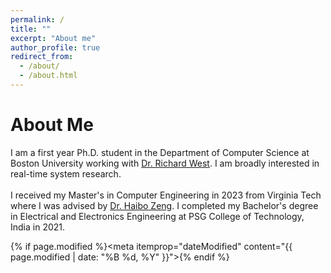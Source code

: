 ```yaml
---
permalink: /
title: ""
excerpt: "About me"
author_profile: true
redirect_from: 
  - /about/
  - /about.html
---
```

# About Me

I am a first year Ph.D. student in the Department of Computer Science at Boston University working with [Dr. Richard West](https://www.cs.bu.edu/fac/richwest/index2.html). I am broadly interested in real-time system research. <br/>
<br/>
I received my Master's in Computer Engineering in 2023 from Virginia Tech where I was advised by [Dr. Haibo Zeng](https://www.faculty.ece.vt.edu/zeng/). I completed my Bachelor's degree in Electrical and Electronics Engineering at PSG College of Technology, India in 2021.

{% if page.modified %}<meta itemprop="dateModified" content="{{ page.modified | date: "%B %d, %Y" }}">{% endif %}

